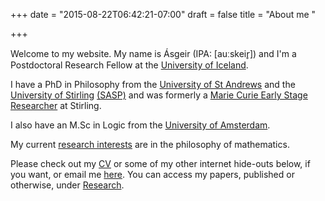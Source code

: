 +++
date = "2015-08-22T06:42:21-07:00"
draft = false
title = "About me "

+++

Welcome to my website. My name is Ásgeir (IPA: [auːskeir̥]) and I'm a Postdoctoral Research Fellow at the [University of Iceland](https://www.hi.is/). 

I have a PhD in Philosophy from the [University of St Andrews](http://www.st-andrews.ac.uk/) and the [University of Stirling](http://www.stir.ac.uk/) [(SASP)](http://www.st-andrews.ac.uk/~sasp/) and was formerly a [Marie Curie Early Stage Researcher](http://www.ub.edu/diaphora/) at Stirling.

I also have an M.Sc in Logic from the [University of Amsterdam](http://www.illc.uva.nl).
			
My current [research interests](/research/) are in the philosophy of mathematics.

Please check out my [CV](/cv/cv_english_full_asgeir_matthiasson.pdf) or some of my other internet hide-outs below, if you want, or email me [here](&#109;&#97;ilt&#111;&#58;a&#115;%6&#55;e%69rbe&#114;g&#64;hi&#46;%&#54;&#57;%&#55;&#51;). You can access my papers, published or otherwise, under [Research](/research/).

